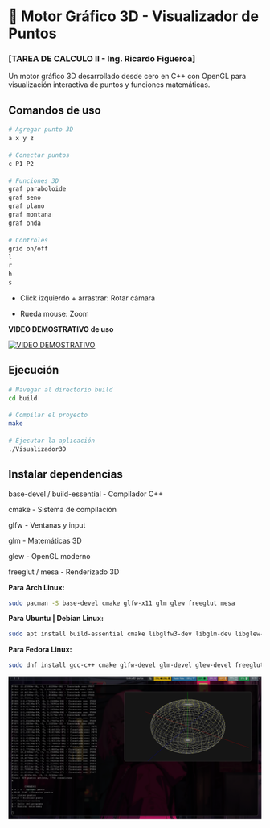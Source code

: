 # 🧊 Motor Gráfico 3D - Visualizador de Puntos 
### [TAREA DE CALCULO II - Ing. Ricardo  Figueroa]

Un motor gráfico 3D desarrollado desde cero en C++ con OpenGL para visualización interactiva de puntos y funciones matemáticas.


## Comandos de uso
```bash
# Agregar punto 3D
a x y z

# Conectar puntos
c P1 P2

# Funciones 3D
graf paraboloide
graf seno
graf plano
graf montana  
graf onda

# Controles
grid on/off
l
r
h
s
```
 - Click izquierdo + arrastrar: Rotar cámara

 - Rueda mouse: Zoom


**VIDEO DEMOSTRATIVO de uso**

[![VIDEO DEMOSTRATIVO](https://img.youtube.com/vi/QP6T9h0j4mI/0.jpg)](https://www.youtube.com/watch?v=QP6T9h0j4mI)


## Ejecución 
```bash
# Navegar al directorio build
cd build

# Compilar el proyecto
make

# Ejecutar la aplicación
./Visualizador3D
```
## Instalar dependencias

base-devel / build-essential - Compilador C++

cmake - Sistema de compilación

glfw - Ventanas y input

glm - Matemáticas 3D

glew - OpenGL moderno

freeglut / mesa - Renderizado 3D

**Para Arch Linux:**
```bash
sudo pacman -S base-devel cmake glfw-x11 glm glew freeglut mesa
```
**Para Ubuntu | Debian Linux:**
```bash
sudo apt install build-essential cmake libglfw3-dev libglm-dev libglew-dev libglu1-mesa-dev freeglut3-dev mesa-common-dev
```
**Para Fedora Linux:**
```bash
sudo dnf install gcc-c++ cmake glfw-devel glm-devel glew-devel freeglut-devel mesa-libGLU
```

![cap](https://github.com/vyordan/motorGrafico/blob/master/capturas/2025-10-22_00-59-19.png)

